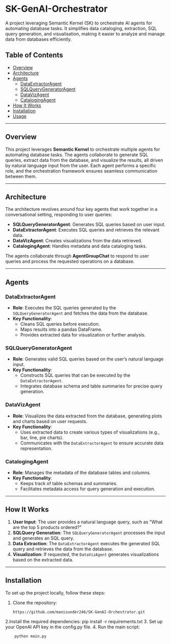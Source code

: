 # SK-GenAI-Orchestrator
A project leveraging Semantic Kernel (SK) to orchestrate AI agents for automating database tasks. It simplifies data cataloging, extraction, SQL query generation, and visualisation, making it easier to analyze and manage data from databases efficiently.

## **Table of Contents**
- [Overview](#overview)
- [Architecture](#architecture)
- [Agents](#agents)
  - [DataExtractorAgent](#dataextractoragent)
  - [SQLQueryGeneratorAgent](#sqlquerygeneratoragent)
  - [DataVizAgent](#datavizagent)
  - [CatalogingAgent](#catalogingagent)
- [How It Works](#how-it-works)
- [Installation](#installation)
- [Usage](#usage)

---

## **Overview**

This project leverages **Semantic Kernel** to orchestrate multiple agents for automating database tasks. The agents collaborate to generate SQL queries, extract data from the database, and visualize the results, all driven by natural language input from the user. Each agent performs a specific role, and the orchestration framework ensures seamless communication between them.

---

## **Architecture**

The architecture revolves around four key agents that work together in a conversational setting, responding to user queries:

- **SQLQueryGeneratorAgent**: Generates SQL queries based on user input.
- **DataExtractorAgent**: Executes SQL queries and retrieves the relevant data.
- **DataVizAgent**: Creates visualizations from the data retrieved.
- **CatalogingAgent**: Handles metadata and data cataloging tasks.

The agents collaborate through **AgentGroupChat** to respond to user queries and process the requested operations on a database.

---

## **Agents**

### **DataExtractorAgent**
- **Role**: Executes the SQL queries generated by the `SQLQueryGeneratorAgent` and fetches the data from the database.
- **Key Functionality**: 
  - Cleans SQL queries before execution.
  - Maps results into a pandas DataFrame.
  - Provides extracted data for visualization or further analysis.

### **SQLQueryGeneratorAgent**
- **Role**: Generates valid SQL queries based on the user’s natural language input.
- **Key Functionality**:
  - Constructs SQL queries that can be executed by the `DataExtractorAgent`.
  - Integrates database schema and table summaries for precise query generation.

### **DataVizAgent**
- **Role**: Visualizes the data extracted from the database, generating plots and charts based on user requests.
- **Key Functionality**:
  - Uses extracted data to create various types of visualizations (e.g., bar, line, pie charts).
  - Communicates with the `DataExtractorAgent` to ensure accurate data representation.

### **CatalogingAgent**
- **Role**: Manages the metadata of the database tables and columns.
- **Key Functionality**:
  - Keeps track of table schemas and summaries.
  - Facilitates metadata access for query generation and execution.

---

## **How It Works**

1. **User Input**: The user provides a natural language query, such as "What are the top 5 products ordered?"
2. **SQLQuery Generation**: The `SQLQueryGeneratorAgent` processes the input and generates an SQL query.
3. **Data Extraction**: The `DataExtractorAgent` executes the generated SQL query and retrieves the data from the database.
4. **Visualization**: If requested, the `DataVizAgent` generates visualizations based on the extracted data.

---

## **Installation**

To set up the project locally, follow these steps:
1. Clone the repository:
   ```bash
   https://github.com/manisunder246/SK-GenAI-Orchestrator.git
2.Install the required dependencies:
  pip install -r requirements.txt
3. Set up your OpenAI API key in the config.py file.
4. Run the main script:
  ```python
      python main.py
   
